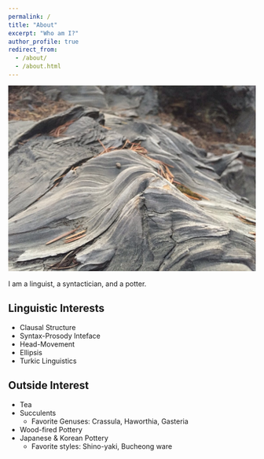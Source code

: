```yaml
---
permalink: /
title: "About"
excerpt: "Who am I?"
author_profile: true
redirect_from: 
  - /about/
  - /about.html
---
```


<img src="/images/redwood.JPG" alt="burnt redwood trunk" width="800"/>

I am a linguist, a syntactician, and a potter.

## Linguistic Interests 
* Clausal Structure
* Syntax-Prosody Inteface
* Head-Movement
* Ellipsis
* Turkic Linguistics

## Outside Interest
* Tea
* Succulents
	* Favorite Genuses: Crassula, Haworthia, Gasteria
* Wood-fired Pottery
* Japanese & Korean Pottery
	* Favorite styles: Shino-yaki, Bucheong ware